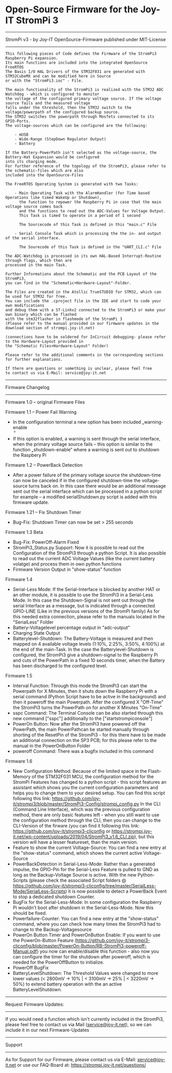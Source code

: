 # Open-Source Firmware for the Joy-IT StromPi 3
******************************************************************************************************************

StromPi v3 - by Joy-IT
OpenSource-Firmware published under MIT-License

******************************************************************************************************************

	This following pieces of Code defines the Firmware of the StromPi3 Raspberry Pi expansion.
	Its main functions are included into the integrated OpenSource FreeRTOS
	The Basis I/O HAL Drivers of the STM32F031 are generated with STM32CubeMX and can be modified here in Source
	or with the "StromPi3.ioc" - File.

	The main functionality of the StromPi3 is realized with the STM32 ADC Watchdog - which is configured to monitor
	the voltage of the configured primary voltage source. If the voltage source fails and the measured voltage
	falls under the threshold, then the STM32 switch to the voltage/powerpath of the configured backup source.
	The STM32 switches the powerpath through Mosfets connected to its GPIO-Ports.
	The voltage-sources which can be configured are the following:

		- mUSB
		- Wide-Range (StepDown Regulator Output)
		- Battery

	If the Battery-PowerPath isn't selected as the voltage-source, the Battery-Hat Expansion would be configured
	into its charging mode.
	For further reference of the topology of the StromPi3, please refer to the schematic-files which are also
	included into the OpenSource-Files

	The FreeRTOS Operating System is generated with two Tasks:

		- Main Operating Task with the AlarmHandler (for Time based Operations like timed WakeUp or Shutdown),
		  the function to repower the Raspberry Pi in case that the main voltage source comes back
		  and the functions to read out the ADC-Values for Voltage Output.
		  This Task is timed to operate in a period of 1 second

		  The Sourcecode of this Task is defined in this "main.c" File

		- Serial Console Task which is processing the the in- and output of the serial interface.

		  The Sourecode of this Task is defined in the "UART_CLI.c" File

 	The ADC-Watchdog is processed in its own HAL-Based Interrupt-Routine through flags, which then are
 	processed in the main Task.
	
	Further Informations about the Schematic and the PCB Layout of the StromPi3, 
	you can find in the "Schematic+Hardware-Layout"-Folder.

 	The Files are created in the Atollic TrueSTUDIO for STM32, which can be used for STM32 for free.
 	You can include the .cproject file in the IDE and start to code your own modifications
 	and debug them with a ST-Linkv2 connected to the StromPi3 or make your own binary which can be flashed
 	with the stm32flasher in flashmode of the StromPi 3
 	(Please refer to the manual provided in our firmware updates in the download section of strompi.joy-it.net)

 	(connections have to be soldered for InCircuit debugging- please refer to the Hardware-Layout provided in 
	the "Schematic Files+Hardware-Layout" Folder)

 	Please refer to the additional comments in the corresponding sections for further explanations.

	If there are questions or something is unclear, please feel free
	to contact us via E-Mail: service@joy-it.net
	
******************************************************************************************************************
	
Firmware Changelog	

******************************************************************************************************************

Firmware 1.0 – original Firmware Files

Firmware 1.1 – Power Fail Warning
- In the configuration terminal a new option has been included „warning-enable <option>“
- If this option is enabled, a warning is sent through the serial interface, when the primary voltage source fails – this option is similar to the function „shutdown-enable“ where a warning is sent out to shutdown the Raspbery Pi
		
Firmware 1.2 – PowerBack Detection
- After a power failure of the primary voltage source the shutdown-time can now be canceled if in the configured shutdown-time the voltage-source turns back on.
In this case there would be an additional message sent out the serial interface which can be processed in a python script for example – a modified serialShutdown.py script is added with this firmware update.

Firmware 1.21 – Fix Shutdown Timer
- Bug-Fix: Shutdown Timer can now be set > 255 seconds
		
Firmware 1.3 Beta
- Bug-Fix: PowerOff-Alarm Fixed
- StromPi3_Status.py Support: Now it is possible to read out the Configuration of the StromPi3 through a python Script.
		  It is also possible to read out the current ADC Voltage Values (like the current battery volatge) and process them in own python functions
- Firmware Version Output in "show-status" function

Firmware 1.4
- Serial-Less Mode:
 If the Serial-Interface is blocked by another HAT or an other module,
 it is possible to use the StromPi3 in a Serial-Less Mode.
 In this case the Shutdown-Signal is not sent out through the serial Interface as a message,
 but is indicated through a connected GPIO-LINE (Like in the previous versions of the StromPi family)
 As for this needed extra connection, please refer to the manuals located in the "SerialLess" Folder
- Battery-Voltagelevel percentage output in "adc-output"
- Charging State Output
- Batterylevel-Shutdown:
 The Battery-Voltage is measured and then mapped on 4 available voltage levels (1:10%, 2:25%, 3:50%, 4:100%)
 at the end of the main-Task. In the case the Batterylevel-Shutdown is configured,
 the StromPi3 give a shutdown-signal to the Raspberry Pi and cuts of the PowerPath in a fixed 10 seconds timer,
 when the Battery has been discharged to the configured level.
 
Firmware 1.5
- Interval Function: 
 Through this mode the StromPi3 can start the Powerpath for X Minutes, then it shuts down the Raspberry Pi with a serial command (Python Script have to be active in the background) and then it poweroff the main Powerpath.
 After the configured X "Off-Time" the StromPi3 turns the PowerPath on for another X Minutes "On-Time"
- sspc Command:
 The Terminal Console can be also started through this new command ["sspc"] additionally to the ["startstrompiconsole"]
- PowerOn Button:
 Now after the StromPi3 have powered off the PowerPath, the main PowerPathcan be started manually through shorting of the ResetPin of the StromPi3 - for this there have to be made an additional connection on the SP3 PCB; for this please refer to the manual in the PowerOnButton Folder
- poweroff Command:
 There was a bugfix included in this command
 
Firmware 1.6
- New Configuration Method: Because of the limited space in the Flash-Memory of the STM32F031 MCU, the configuration method for the StromPi Features has changed to a python script - this script features an assistant which shows you the current configuration parameters and helps you to change them to your desired setup.
You can find this script following this link: https://github.com/joy-it/strompi3/blob/master/StromPi3-Config/strompi_config.py
In the CLI (Command Line Interface), which was the previous configuration method, there are only basic features left - when you still want to use the configuration method through the CLI, then you can change to the CLI-Version of the firware (you can find it following this link: https://github.com/joy-it/strompi3-cliconfig or https://strompi.joy-it.net/wp-content/uploads/2019/04/StromPi3_v1.6_CLI.zip), but this version will have a lesser featureset, than the main version.
- Feature to show the current Voltage-Source:
 You can find a new entry at the "show-status" command, which shows the current active Voltage-Source
- PowerBackDetection in Serial-Less-Mode:
 Rather than a generated impulse, the GPIO-Pin for the Serial-Less Feature is pulled to GND as long as the Backup-Voltage Source is active. With the new Python-Scripts (please check the associated Script folders @ https://github.com/joy-it/strompi3-cliconfig/tree/master/SerialLess-Mode/SerialLess-Scripts) it is now possible to detect a PowerBack Event to stop a dedicated shutdown Counter.
- BugFix for the Serial-Less-Mode:
 In some configuration the Raspberry Pi wouldn't boot after shutdown in the Serial-Less-Mode. Now this should be fixed.
- Powerfailure-Counter:
 You can find a new entry at the "show-status" command, where you can check how many times the StromPi3 had to change to the Backup-Voltagesource
- PowerOn Button Timer and PowerOnButton Enable:
 If you want to use the PowerOn-Button Feature (https://github.com/joy-it/strompi3-cliconfig/blob/master/PowerOn-Button/RB-StromPi3-poweroff-Manual.pdf) you now can enable/disable this function - also now you can configure the timer for the shutdown after poweroff, which is needed for the PowerOffButton to initialize.
- PowerOff BugFix
- BatteryLevelShutdown:
 The Threshold Values were changed to more lower values (< 2800mV -> 10% | < 3100mV -> 25% | < 3220mV -> 50%) to extend battery operation with the an active BatteryLevelShutdown.

******************************************************************************************************************
	
Request Firmware Updates:

******************************************************************************************************************

If you would need a function which isn't currently included in the StromPi3, please feel free to contact us via Mail (service@joy-it.net), so we can include it in our next Firmware-Updates


******************************************************************************************************************
	
Support

******************************************************************************************************************

As for Support for our Firmware, please contact us via E-Mail: service@joy-it.net
or use our FAQ-Board at: https://strompi.joy-it.net/questions/

